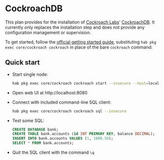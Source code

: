 # CockroachDB

This plan provides for the installation of [Cockroach Labs](https://www.cockroachlabs.com)' [CockroachDB](https://github.com/cockroachdb/cockroach). It currently only replaces the installation step and does not provide any configuration management or supervision.

To get started, follow the [official getting started guide](https://www.cockroachlabs.com/docs/stable/start-a-local-cluster.html), substituting `hab pkg exec core/cockroach cockroach` in place of the bare `cockroach` command:

## Quick start

- Start single node:

    ```bash
    hab pkg exec core/cockroach cockroach start --insecure --host=localhost &
    ```
- Open web UI at http://localhost:8080
- Connect with included command-line SQL client:

    ```bash
    hab pkg exec core/cockroach cockroach sql --insecure
    ```
- Test some SQL:

    ```sql
    CREATE DATABASE bank;
    CREATE TABLE bank.accounts (id INT PRIMARY KEY, balance DECIMAL);
    INSERT INTO bank.accounts VALUES (1, 1000.50);
    SELECT * FROM bank.accounts;
    ```

- Quit the SQL client with the command `\q`
